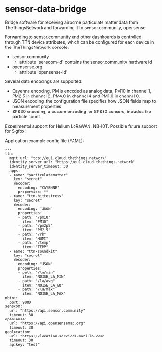 # sensor-data-bridge
Bridge software for receiving airborne particulate matter data from TheThingsNetwork
and forwarding it to sensor.community, opensense

Forwarding to sensor.community and other dashboards is controlled through TTN device attributes,
which can be configured for each device in the TheThingsNetwork console: 
* sensor.community
  *   attribute 'senscom-id' contains the sensor.community hardware id
* opensense.org
  *   attribute 'opensense-id'

Several data encodings are supported:
* Cayenne encoding, PM is encoded as analog data, PM10 in channel 1, PM2.5 in channel 2, PM4.0 in channel 4 and PM1.0 in channel 0.
* JSON encoding, the configuration file specifies how JSON fields map to measurement properties
* SPS30 encoding, a custom encoding for SPS30 sensors, includes the particle count

Experimental support for Helium LoRaWAN, NB-IOT. Possible future support for Sigfox.

Application example config file (YAML):

~~~~
---
ttn:
  mqtt_url: "tcp://eu1.cloud.thethings.network"
  identity_server_url: "https://eu1.cloud.thethings.network"
  identity_server_timeout: 30
  apps:
  - name: "particulatematter"
    key: "secret"
    decoder:
      encoding: "CAYENNE"
      properties: ""
  - name: "ttn-hittestress"
    key: "secret"
    decoder:
      encoding: "JSON"
      properties:
      - path: "/pm10"
        item: "PM10"
      - path: "/pm2p5"
        item: "PM2_5"
      - path: "/rh"
        item: "HUMI"
      - path: "/temp"
        item: "TEMP"
  - name: "ttn-soundkit"
    key: "secret"
    decoder:
      encoding: "JSON"
      properties:
      - path: "/la/min"
        item: "NOISE_LA_MIN"
      - path: "/la/avg"
        item: "NOISE_LA_EQ"
      - path: "/la/max"
        item: "NOISE_LA_MAX"
nbiot:
  port: 9000
senscom:
  url: "https://api.sensor.community"
  timeout: 30
opensense:
  url: "https://api.opensensemap.org"
  timeout: 30
geolocation:
  url: "https://location.services.mozilla.com"
  timeout: 30
  apikey: "test"
~~~~
